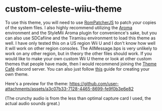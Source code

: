 # custom-celeste-wiiu-theme

To use this theme, you will need to use [RomPatcherJS](https://www.marcrobledo.com/RomPatcher.js) to patch *your* copies of the system files. 
I also highly recommend utilizing the [Aroma](https://aroma.foryour.cafe) environment and the StyleMii Aroma plugin for convenience's sake, but you can also use SDCafiine and the Tiramisu environment to load this theme as well. I have only tested this on a US region Wii U and I don't know how well it will work on other region consoles. The AllMessage.bps is very unlikely to work on any other region, but in theory the other files should work. 
If you would like to make your own custom Wii U theme or look at other custom themes that people have made, then I would recommend joining the [Theme Café](https://discord.gg/R3Z5xpnGJ7) discord server. You can also just follow [this](https://gatokun.github.io/ThemeCafe/themecreation/themes/template) guide for creating your own theme.

Here's a preview for the theme: 
https://github.com/user-attachments/assets/a3c07b33-7128-4465-8699-fe9f0b3e6e82

(The crunchy audio is from the less than optimal capture card I used, the actual audio sounds great.) 

